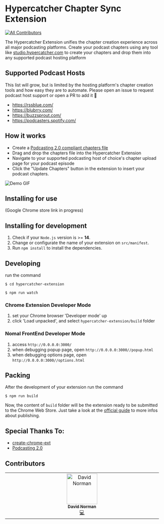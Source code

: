 # Hypercatcher Chapter Sync Extension

[![All Contributors](https://img.shields.io/github/all-contributors/normand1/hypercatcher-extension?color=ee8449&style=flat-square)](#contributors)

The Hypercatcher Extension unifies the chapter creation experience across all major podcasting platforms. Create your podcast chapters using any tool like [studio.hypercatcher.com](https://studio.hypercatcher.com/) to create your chapters and drop them into any supported podcast hosting platform

## Supported Podcast Hosts

This list will grow, but is limited by the hosting platform's chapter creation tools and how easy they are to automate. Please open an issue to request podcast host support or open a PR to add it 🥷

- https://rssblue.com/
- https://blubrry.com/
- https://buzzsprout.com/
- https://podcasters.spotify.com/

## How it works

- Create a [Podcasting 2.0 compliant chapters file](https://github.com/Podcastindex-org/podcast-namespace/blob/main/chapters/jsonChapters.md)
- Drag and drop the chapters file into the Hypercatcher Extension
- Navigate to your supported podcasting host of choice's chapter upload page for your podcast episode
- Click the "Update Chapters" button in the extension to insert your podcast chapters.

![Demo GIF](./usage-example.gif)


## Installing for use
(Google Chrome store link in progress)

## Installing for development

1. Check if your `Node.js` version is >= **14**.
2. Change or configurate the name of your extension on `src/manifest`.
3. Run `npm install` to install the dependencies.

## Developing

run the command

```shell
$ cd hypercatcher-extension

$ npm run watch
```

### Chrome Extension Developer Mode

1. set your Chrome browser 'Developer mode' up
2. click 'Load unpacked', and select `hypercatcher-extension/build` folder

### Nomal FrontEnd Developer Mode

1. access `http://0.0.0.0:3000/`
2. when debugging popup page, open `http://0.0.0.0:3000//popup.html`
3. when debugging options page, open `http://0.0.0.0:3000//options.html`

## Packing

After the development of your extension run the command

```shell
$ npm run build
```

Now, the content of `build` folder will be the extension ready to be submitted to the Chrome Web Store. Just take a look at the [official guide](https://developer.chrome.com/webstore/publish) to more infos about publishing.


## Special Thanks To:
- [create-chrome-ext](https://github.com/guocaoyi/create-chrome-ext)
- [Podcasting 2.0](https://github.com/Podcastindex-org/podcast-namespace)

## Contributors

<!-- ALL-CONTRIBUTORS-LIST:START - Do not remove or modify this section -->
<!-- prettier-ignore-start -->
<!-- markdownlint-disable -->
<table>
  <tbody>
    <tr>
      <td align="center" valign="top" width="14.28%"><a href="http://www.davidwnorman.com"><img src="https://avatars.githubusercontent.com/u/1393261?v=4?s=100" width="100px;" alt="David Norman"/><br /><sub><b>David Norman</b></sub></a><br /><a href="#code-normand1" title="Code">💻</a></td>
    </tr>
  </tbody>
</table>

<!-- markdownlint-restore -->
<!-- prettier-ignore-end -->

<!-- ALL-CONTRIBUTORS-LIST:END -->
